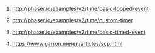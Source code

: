 1. http://phaser.io/examples/v2/time/basic-looped-event

2. http://phaser.io/examples/v2/time/custom-timer

3. http://phaser.io/examples/v2/time/basic-timed-event

4. https://www.garron.me/en/articles/scp.html
